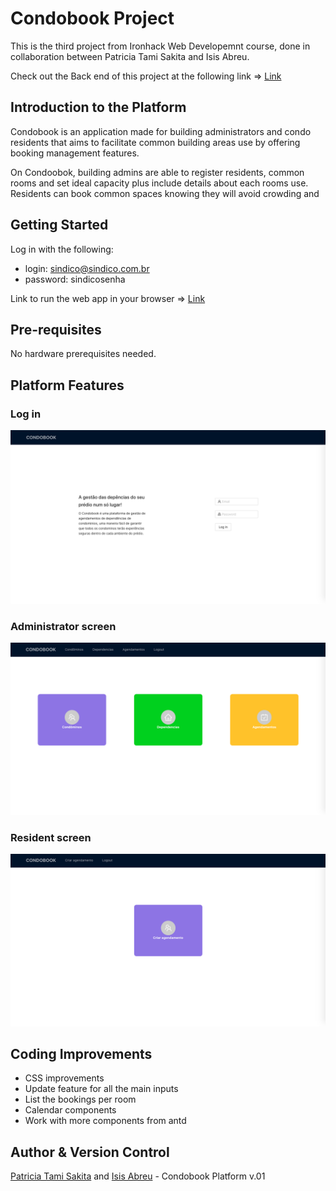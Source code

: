 # Condobook Project
This is the third project from Ironhack Web Developemnt course, done in collaboration between Patricia Tami Sakita and Isis Abreu.

Check out the Back end of this project at the following link => [Link](https://github.com/tamisakita/condobook)
## Introduction to the Platform
Condobook is an application made for building administrators and condo residents that aims to facilitate common building areas use by offering booking management features.

On Condoobok, building admins are able to register residents, common rooms and set ideal capacity plus include details about each rooms use.
Residents can book common spaces knowing they will avoid crowding and 
## Getting Started
Log in with the following:

* login: sindico@sindico.com.br 
* password: sindicosenha

Link to run the web app in your browser => [Link](https://5fdd582ad3466c2982ab3171--vigorous-heisenberg-01522f.netlify.app/)
## Pre-requisites
No hardware prerequisites needed.
## Platform Features
### Log in
![alt text](https://github.com/tamisakita/Condobook-front/blob/master/Log%20in.png "Log in")
### Administrator screen
![alt text](https://github.com/tamisakita/Condobook-front/blob/master/administrator.png "Administrator screen")
### Resident screen
![alt text](https://github.com/tamisakita/Condobook-front/blob/master/resident.png "Resident screen")
## Coding Improvements
* CSS improvements
* Update feature for all the main inputs
* List the bookings per room
* Calendar components
* Work with more components from antd
## Author & Version Control
[Patricia Tami Sakita](https://github.com/tamisakita) and [Isis Abreu](https://github.com/isisabreu) - Condobook Platform v.01


